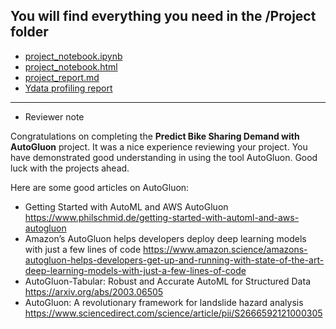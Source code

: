 ## You will find everything you need in the /Project folder

* [project_notebook.ipynb](https://github.com/nov05/udacity-cd0385-project-starter/blob/main/project/project_notebook.ipynb)  
* [project_notebook.html](https://github.com/nov05/udacity-cd0385-project-starter/blob/main/project/project_notebook.html)  
* [project_report.md](https://github.com/nov05/udacity-cd0385-project-starter/blob/main/project/project_report.md)
* [Ydata profiling report](https://nov05.github.io/udacity-cd0385-project-starter/project/ydata_profiling_report.html)  

---  

* Reviewer note

Congratulations on completing the **Predict Bike Sharing Demand with AutoGluon** project. It was a nice experience reviewing your project. You have demonstrated good understanding in using the tool AutoGluon. Good luck with the projects ahead.

Here are some good articles on AutoGluon:

* Getting Started with AutoML and AWS AutoGluon https://www.philschmid.de/getting-started-with-automl-and-aws-autogluon
* Amazon’s AutoGluon helps developers deploy deep learning models with just a few lines of code https://www.amazon.science/amazons-autogluon-helps-developers-get-up-and-running-with-state-of-the-art-deep-learning-models-with-just-a-few-lines-of-code
* AutoGluon-Tabular: Robust and Accurate AutoML for Structured Data https://arxiv.org/abs/2003.06505
* AutoGluon: A revolutionary framework for landslide hazard analysis https://www.sciencedirect.com/science/article/pii/S2666592121000305    

